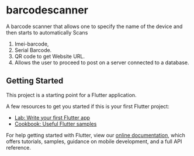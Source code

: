 # barcodescanner

A barcode scanner that allows one to specify the name of the device and then starts to automatically Scans
 1. Imei-barcode, 
 2. Serial Barcode. 
 3. QR code to get Website URL.
 4. Allows the user to proceed to post on a server connected to a database.

## Getting Started

This project is a starting point for a Flutter application.

A few resources to get you started if this is your first Flutter project:

- [Lab: Write your first Flutter app](https://flutter.dev/docs/get-started/codelab)
- [Cookbook: Useful Flutter samples](https://flutter.dev/docs/cookbook)

For help getting started with Flutter, view our
[online documentation](https://flutter.dev/docs), which offers tutorials,
samples, guidance on mobile development, and a full API reference.
